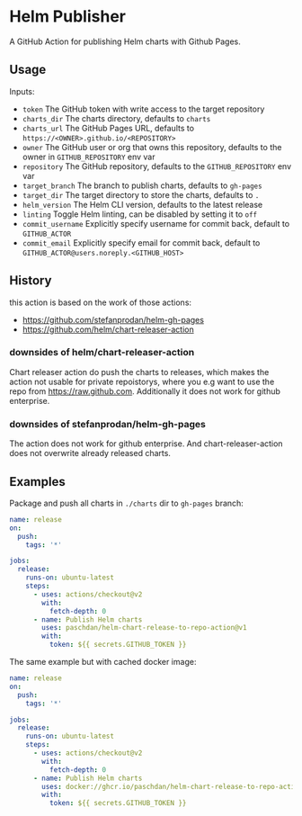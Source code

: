 # Helm Publisher

A GitHub Action for publishing Helm charts with Github Pages.

## Usage

Inputs:

* `token` The GitHub token with write access to the target repository
* `charts_dir` The charts directory, defaults to `charts`
* `charts_url` The GitHub Pages URL, defaults to `https://<OWNER>.github.io/<REPOSITORY>`
* `owner` The GitHub user or org that owns this repository, defaults to the owner in `GITHUB_REPOSITORY` env var
* `repository` The GitHub repository, defaults to the `GITHUB_REPOSITORY` env var
* `target_branch` The branch to publish charts, defaults to `gh-pages`
* `target_dir` The target directory to store the charts, defaults to `.`
* `helm_version` The Helm CLI version, defaults to the latest release
* `linting` Toggle Helm linting, can be disabled by setting it to `off`
* `commit_username` Explicitly specify username for commit back, default to `GITHUB_ACTOR`
* `commit_email` Explicitly specify email for commit back, default to `GITHUB_ACTOR@users.noreply.<GITHUB_HOST>`

## History

this action is based on the work of those actions:

* https://github.com/stefanprodan/helm-gh-pages
* https://github.com/helm/chart-releaser-action

### downsides of helm/chart-releaser-action

Chart releaser action do push the charts to releases, which makes the action not usable for private repoistorys, where
you e.g want to use the repo from https://raw.github.com.
Additionally it does not work for github enterprise.

### downsides of stefanprodan/helm-gh-pages

The action does not work for github enterprise. And chart-releaser-action does not overwrite already released charts.


## Examples

Package and push all charts in `./charts` dir to `gh-pages` branch:

```yaml
name: release
on:
  push:
    tags: '*'

jobs:
  release:
    runs-on: ubuntu-latest
    steps:
      - uses: actions/checkout@v2
        with:
          fetch-depth: 0
      - name: Publish Helm charts
        uses: paschdan/helm-chart-release-to-repo-action@v1
        with:
          token: ${{ secrets.GITHUB_TOKEN }}
```

The same example but with cached docker image:

```yaml
name: release
on:
  push:
    tags: '*'

jobs:
  release:
    runs-on: ubuntu-latest
    steps:
      - uses: actions/checkout@v2
        with:
          fetch-depth: 0
      - name: Publish Helm charts
        uses: docker://ghcr.io/paschdan/helm-chart-release-to-repo-action:v1
        with:
          token: ${{ secrets.GITHUB_TOKEN }}

```
